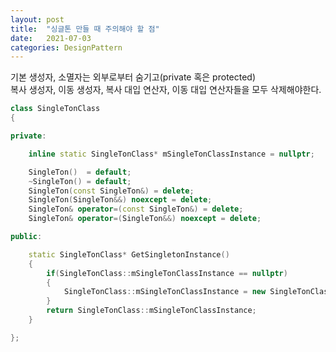 ```yaml
---
layout: post
title:  "싱글톤 만들 때 주의해야 할 점"
date:   2021-07-03
categories: DesignPattern
---
```


기본 생성자, 소멸자는 외부로부터 숨기고(private 혹은 protected)             
복사 생성자, 이동 생성자, 복사 대입 연산자, 이동 대입 연산자들을 모두 삭제해야한다.         

```cpp
class SingleTonClass
{

private:

    inline static SingleTonClass* mSingleTonClassInstance = nullptr;

    SingleTon()  = default;
    ~SingleTon() = default;
    SingleTon(const SingleTon&) = delete;
    SingleTon(SingleTon&&) noexcept = delete;
    SingleTon& operator=(const SingleTon&) = delete;
    SingleTon& operator=(SingleTon&&) noexcept = delete;

public:

    static SingleTonClass* GetSingletonInstance()
    {
        if(SingleTonClass::mSingleTonClassInstance == nullptr)
        {
            SingleTonClass::mSingleTonClassInstance = new SingleTonClass();
        }
        return SingleTonClass::mSingleTonClassInstance;
    }

};
```